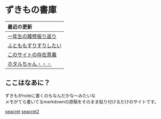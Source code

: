 # ずきもの書庫

| 最近の更新 |
|:-----------|
| [一年生の履修振り返り](/pages/firstgrade-review.md) |
| [ふとももすりすりしたい](/pages/hutomomo.md) |
| [このサイトの存在意義](/pages/target.md) |
| [ホタルちゃん・・・](/pages/houkai-hotaru.md) |


## ここはなあに？
ずきもがnoteに書くのもなんだかな～みたいな  
メモがてら書いてるmarkdownの原稿をそのまま貼り付けるだけのサイトです。

[seacret](/pages/underground/huan.md)
[seacret2](/pages/underground/5_29.md)